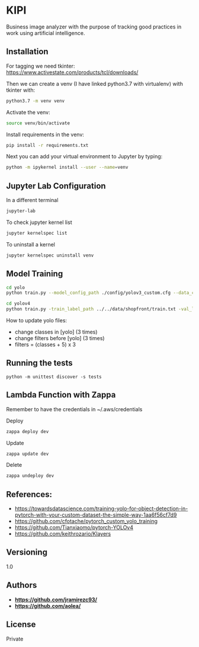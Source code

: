 # KIPI

Business image analyzer with the purpose of tracking good practices in work using artificial intelligence.

## Installation

For tagging we need tkinter: https://www.activestate.com/products/tcl/downloads/

Then we can create a venv (I have linked python3.7 with virtualenv) with tkinter with:

```bash
python3.7 -m venv venv
```

Activate the venv:

```bash
source venv/bin/activate
```

Install requirements in the venv:

```bash
pip install -r requirements.txt
```

Next you can add your virtual environment to Jupyter by typing:

```bash
python -m ipykernel install --user --name=venv
```

## Jupyter Lab Configuration

In a different terminal

```bash
jupyter-lab
```

To check jupyter kernel list

```bash
jupyter kernelspec list
```

To uninstall a kernel

```bash
jupyter kernelspec uninstall venv
```

## Model Training

```bash
cd yolo
python train.py --model_config_path ./config/yolov3_custom.cfg --data_config_path ./config/coco_custom.data --class_path ./config/coco_custom.names
```

```bash
cd yolov4
python train.py -train_label_path ../../data/shopfront/train.txt -val_label_path ../../data/shopfront/val.txt -dir /Users/jrc/Desktop/Jorge/Otros/Coding/Kipi/kipi/models/yolov4 -classes 3 -pretrained ./cfg/yolov4.conv.137.pth
```

How to update yolo files:

- change classes in [yolo] (3 times)
- change filters before [yolo] (3 times)
- filters = (classes + 5) x 3

## Running the tests

```
python -m unittest discover -s tests

```

## Lambda Function with Zappa

Remember to have the credentials in ~/.aws/credentials

Deploy

```bash
zappa deploy dev
```

Update

```bash
zappa update dev
```

Delete

```bash
zappa undeploy dev
```

## References:

- https://towardsdatascience.com/training-yolo-for-object-detection-in-pytorch-with-your-custom-dataset-the-simple-way-1aa6f56cf7d9
- https://github.com/cfotache/pytorch_custom_yolo_training
- https://github.com/Tianxiaomo/pytorch-YOLOv4
- https://github.com/keithrozario/Klayers

## Versioning

1.0

## Authors

- **https://github.com/jramirezc93/**
- **https://github.com/aolea/**

## License

Private
